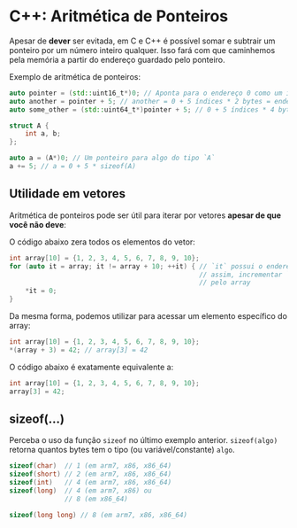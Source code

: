 C++: Aritmética de Ponteiros
============================

Apesar de **dever** ser evitada, em C e C++ é possível somar e subtrair um
ponteiro por um número inteiro qualquer. Isso fará com que caminhemos pela
memória a partir do endereço guardado pelo ponteiro.

Exemplo de aritmética de ponteiros:

```c++
auto pointer = (std::uint16_t*)0; // Aponta para o endereço 0 como um inteiro sem sinal de 16 bits (2 bytes)
auto another = pointer + 5; // another = 0 + 5 índices * 2 bytes = endereço 10
auto some_other = (std::uint64_t*)pointer + 5; // 0 + 5 índices * 4 bytes = endereço 20

struct A {
    int a, b;
};

auto a = (A*)0; // Um ponteiro para algo do tipo `A`
a += 5; // a = 0 + 5 * sizeof(A)
```

Utilidade em vetores
--------------------

Aritmética de ponteiros pode ser útil para iterar por vetores **apesar de que você não deve**:

O código abaixo zera todos os elementos do vetor:
```c++
int array[10] = {1, 2, 3, 4, 5, 6, 7, 8, 9, 10};
for (auto it = array; it != array + 10; ++it) { // `it` possui o endereço inicial de array,
                                                // assim, incrementar `it` faz com que caminhe
                                                // pelo array
    *it = 0;
}
```

Da mesma forma, podemos utilizar para acessar um elemento específico do array:

```c++
int array[10] = {1, 2, 3, 4, 5, 6, 7, 8, 9, 10};
*(array + 3) = 42; // array[3] = 42
```

O código abaixo é exatamente equivalente a:
```c++
int array[10] = {1, 2, 3, 4, 5, 6, 7, 8, 9, 10};
array[3] = 42;
```

sizeof(...)
-----------

Perceba o uso da função `sizeof` no último exemplo anterior. `sizeof(algo)`
retorna quantos bytes tem o tipo (ou variável/constante) `algo`.

```c++
sizeof(char)  // 1 (em arm7, x86, x86_64)
sizeof(short) // 2 (em arm7, x86, x86_64)
sizeof(int)   // 4 (em arm7, x86, x86_64)
sizeof(long)  // 4 (em arm7, x86) ou
              // 8 (em x86_64)

sizeof(long long) // 8 (em arm7, x86, x86_64)
```
